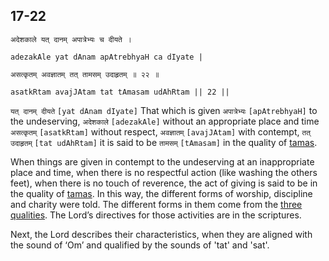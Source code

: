 ## 17-22


```shloka-sa
अदेशकाले यत् दानम् अपात्रेभ्यः च दीयते ।
```
```shloka-sa-hk
adezakAle yat dAnam apAtrebhyaH ca dIyate |
```
```shloka-sa
असत्कृतम् अवज्ञातम् तत् तामसम् उदाहृतम् ॥ २२ ॥
```
```shloka-sa-hk
asatkRtam avajJAtam tat tAmasam udAhRtam || 22 ||
```

`यत् दानम् दीयते` `[yat dAnam dIyate]` That which is given `अपात्रेभ्यः` `[apAtrebhyaH]` to the undeserving, `अदेशकाले` `[adezakAle]` without an appropriate place and time `असत्कृतम्` `[asatkRtam]` without respect, `अवज्ञातम्` `[avajJAtam]` with contempt, `तत् उदाहृतम्` `[tat udAhRtam]` it is said to be `तामसम्` `[tAmasam]` in the quality of [tamas](tamas).

When things are given in contempt to the undeserving at an inappropriate place and time, when there is no respectful action (like washing the others feet), when there is no touch of reverence, the act of giving is said to be in the quality of [tamas](tamas).
In this way, the different forms of worship, discipline and charity were told. The different forms in them come from the [three qualities](satva_rajas_tamas_effects). The Lord’s directives for those activities are in the scriptures. 



Next, the Lord describes their characteristics, when they are aligned with the sound of ‘Om’ and qualified by the sounds of 'tat' and 'sat'.

